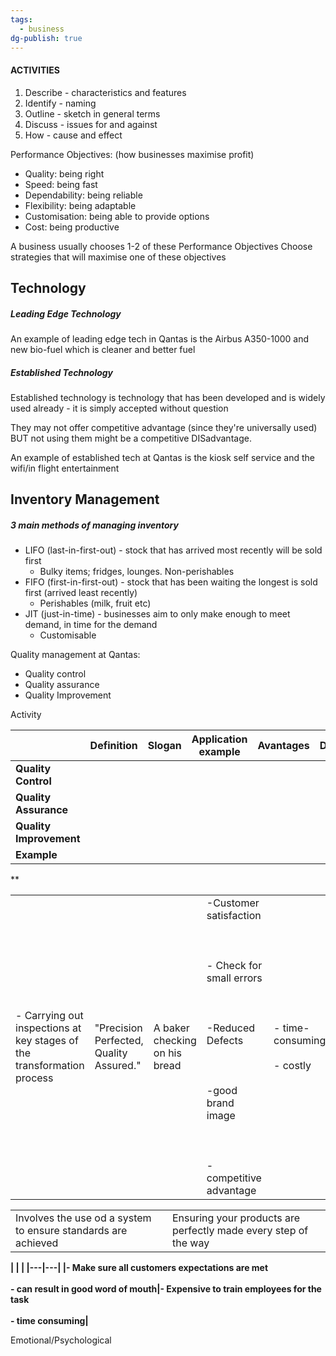 ```yaml
---
tags:
  - business
dg-publish: true
---
```

#### ACTIVITIES 
1. Describe - characteristics and features
2. Identify - naming
3. Outline - sketch in general terms
4. Discuss - issues for and against
5. How - cause and effect

Performance Objectives: (how businesses maximise profit)
- Quality: being right
- Speed: being fast
- Dependability: being reliable
- Flexibility: being adaptable
- Customisation: being able to provide options
- Cost: being productive

A business usually chooses 1-2 of these Performance Objectives
Choose strategies that will maximise one of these objectives

## Technology

##### Leading Edge Technology

An example of leading edge tech in Qantas is the Airbus A350-1000 and new bio-fuel which is cleaner and better fuel
##### Established Technology

Established technology is technology that has been developed and is widely used already - it is simply accepted without question

They may not offer competitive advantage (since they're universally used) BUT not using them might be a competitive DISadvantage. 

An example of established tech at Qantas is the kiosk self service and the wifi/in flight entertainment 

## Inventory Management

##### 3 main methods of managing inventory
- LIFO (last-in-first-out) - stock that has arrived most recently will be sold first
	- Bulky items; fridges, lounges. Non-perishables
- FIFO (first-in-first-out) - stock that has been waiting the longest is sold first (arrived least recently)
	- Perishables (milk, fruit etc)
- JIT (just-in-time) - businesses aim to only make enough to meet demand, in time for the demand
	- Customisable


Quality management at Qantas:
- Quality control
- Quality assurance
- Quality Improvement 

Activity

| |**Definition**|**Slogan**|**Application example**|**Avantages**|**Disadvantages**|
| - | - | - | -|-|-|
|**Quality Control**|||||
|**Quality Assurance**||||||
|**Quality Improvement**|||||
|**Example**||||||


**

|   |   |   |   |   |
|---|---|---|---|---|
|- Carrying out inspections at key stages of the transformation process|"Precision Perfected, Quality Assured."|A baker checking on his bread|-Customer satisfaction <br><br>  <br><br>- Check for small errors<br><br>  <br><br>-Reduced Defects<br><br>  <br><br>-good brand image<br><br>  <br><br>-competitive advantage|- time-consuming<br><br>- costly|





|   |   |
|---|---|
|Involves the use od a system to ensure standards are achieved|Ensuring your products are perfectly made every step of the way|


**|   |   |
|---|---|
|- Make sure all customers expectations are met<br><br>- can result in good word of mouth|- Expensive to train employees for the task<br><br>- time consuming|**


Emotional/Psychological
